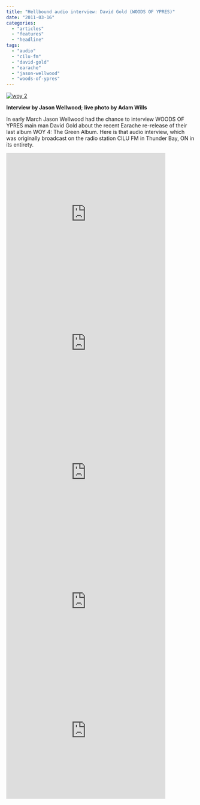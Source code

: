 ```yaml
---
title: "Hellbound audio interview: David Gold (WOODS OF YPRES)"
date: "2011-03-16"
categories: 
  - "articles"
  - "features"
  - "headline"
tags: 
  - "audio"
  - "cilu-fm"
  - "david-gold"
  - "earache"
  - "jason-wellwood"
  - "woods-of-ypres"
---
```


[![](http://www.hellbound.ca/wp-content/uploads/2011/03/woy-2.jpg "woy 2")](http://www.hellbound.ca/wp-content/uploads/2011/03/woy-2.jpg)

**Interview by Jason Wellwood**; **live photo by Adam Wills**

In early March Jason Wellwood had the chance to interview WOODS OF YPRES main man David Gold about the recent Earache re-release of their last album WOY 4: The Green Album. Here is that audio interview, which was originally broadcast on the radio station CILU FM in Thunder Bay, ON in its entirety.

<iframe width="425" height="344" src="http://www.youtube.com/embed/NciuLw5FTdw?fs=1" frameborder="0" allowfullscreen></iframe>

<iframe width="425" height="344" src="http://www.youtube.com/embed/HevywzkPDSI?fs=1" frameborder="0" allowfullscreen></iframe>

<iframe width="425" height="344" src="http://www.youtube.com/embed/cJsQNruBz2U?fs=1" frameborder="0" allowfullscreen></iframe>

<iframe width="425" height="344" src="http://www.youtube.com/embed/qYhxLQ0zPLA?fs=1" frameborder="0" allowfullscreen></iframe>

<iframe width="425" height="344" src="http://www.youtube.com/embed/pDu4uYSr9LI?fs=1" frameborder="0" allowfullscreen></iframe>
